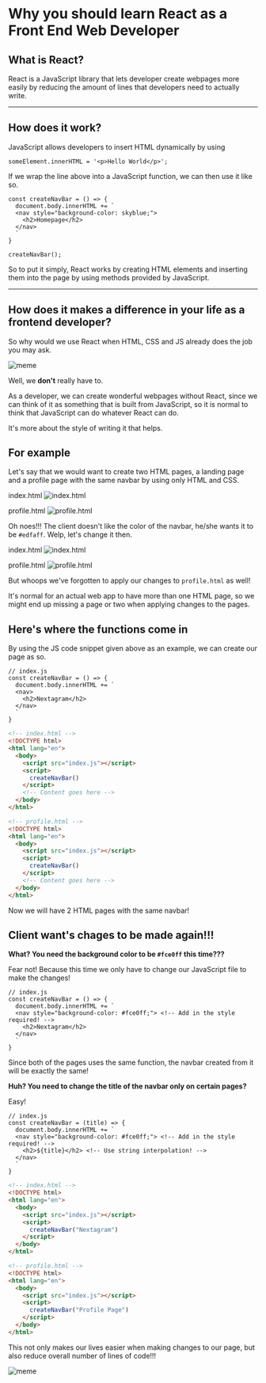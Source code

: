 # Why you should learn React as a Front End Web Developer

## What is React?

React is a JavaScript library that lets developer create webpages more easily by reducing the amount of lines that developers need to actually write.

---

## How does it work?

JavaScript allows developers to insert HTML dynamically by using

```JS
someElement.innerHTML = '<p>Hello World</p>';
```

If we wrap the line above into a JavaScript function, we can then use it like so.

```JS
const createNavBar = () => {
  document.body.innerHTML += `
  <nav style="background-color: skyblue;">
    <h2>Homepage</h2>
  </nav>
  `
}

createNavBar();
```

So to put it simply, React works by creating HTML elements and inserting them into the page by using methods provided by JavaScript.

---

## How does it makes a difference in your life as a frontend developer?

So why would we use React when HTML, CSS and JS already does the job you may ask.

![meme](https://external-preview.redd.it/TGOVrVeL6z-0TgkiEHevbi7qYbd5BbR6p2Q9r95hOd8.png?width=960&crop=smart&auto=webp&s=11515e5bce4ebe2cf12a3b2d6cb283f68af99183)

Well, we **don't** really have to.

As a developer, we can create wonderful webpages without React, since we can think of it as something that is built from JavaScript, so it is normal to think that JavaScript can do whatever React can do.

It's more about the style of writing it that helps.

## For example

Let's say that we would want to create two HTML pages, a landing page and a profile page with the same navbar by using only HTML and CSS.

index.html
![index.html](example.png)

profile.html
![profile.html](example2.png)

Oh noes!!! The client doesn't like the color of the navbar, he/she wants it to be `#edfaff`. Welp, let's change it then.

index.html
![index.html](example3.png)

profile.html
![profile.html](example2.png)

But whoops we've forgotten to apply our changes to `profile.html` as well!

It's normal for an actual web app to have more than one HTML page, so we might end up missing a page or two when applying changes to the pages.

## Here's where the functions come in

By using the JS code snippet given above as an example, we can create our page as so.

```JS
// index.js
const createNavBar = () => {
  document.body.innerHTML += `
  <nav>
    <h2>Nextagram</h2>
  </nav>
  `
}
```

```HTML
<!-- index.html -->
<!DOCTYPE html>
<html lang="en">
  <body>
    <script src="index.js"></script>
    <script>
      createNavBar()
    </script>
    <!-- Content goes here -->
  </body>
</html>
```

```HTML
<!-- profile.html -->
<!DOCTYPE html>
<html lang="en">
  <body>
    <script src="index.js"></script>
    <script>
      createNavBar()
    </script>
    <!-- Content goes here -->
  </body>
</html>
```

Now we will have 2 HTML pages with the same navbar!

## **Client want's chages to be made again!!!**

**What? You need the background color to be `#fce0ff` this time???**

Fear not! Because this time we only have to change our JavaScript file to make the changes!

```JS
// index.js
const createNavBar = () => {
  document.body.innerHTML += `
  <nav style="background-color: #fce0ff;"> <!-- Add in the style required! -->
    <h2>Nextagram</h2>
  </nav>
  `
}
```

Since both of the pages uses the same function, the navbar created from it will be exactly the same!

**Huh? You need to change the title of the navbar only on certain pages?**

Easy!

```JS
// index.js
const createNavBar = (title) => {
  document.body.innerHTML += `
  <nav style="background-color: #fce0ff;"> <!-- Add in the style required! -->
    <h2>${title}</h2> <!-- Use string interpolation! -->
  </nav>
  `
}
```

```HTML
<!-- index.html -->
<!DOCTYPE html>
<html lang="en">
  <body>
    <script src="index.js"></script>
    <script>
      createNavBar("Nextagram")
    </script>
  </body>
</html>
```

```HTML
<!-- profile.html -->
<!DOCTYPE html>
<html lang="en">
  <body>
    <script src="index.js"></script>
    <script>
      createNavBar("Profile Page")
    </script>
  </body>
</html>
```

This not only makes our lives easier when making changes to our page, but also reduce overall number of lines of code!!!

![meme](https://external-preview.redd.it/TGOVrVeL6z-0TgkiEHevbi7qYbd5BbR6p2Q9r95hOd8.png?width=960&crop=smart&auto=webp&s=11515e5bce4ebe2cf12a3b2d6cb283f68af99183)
